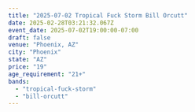 ```yaml
---
title: "2025-07-02 Tropical Fuck Storm Bill Orcutt"
date: 2025-02-28T03:21:32.067Z
event_date: 2025-07-02T19:00:00-07:00
draft: false
venue: "Phoenix, AZ"
city: "Phoenix"
state: "AZ"
price: "19"
age_requirement: "21+"
bands:
  - "tropical-fuck-storm"
  - "bill-orcutt"
---
```

